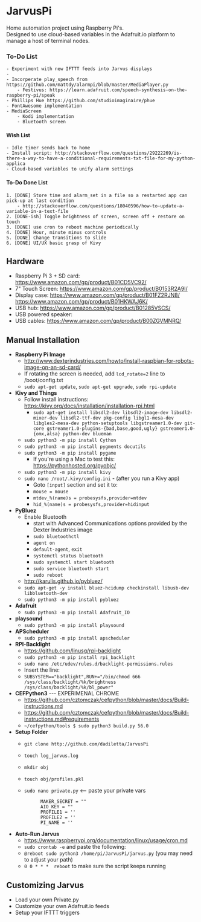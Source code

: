 # JarvusPi

Home automation project using Raspberry Pi's.  
Designed to use cloud-based variables in the Adafruit.io platform to manage a host of terminal nodes.

### To-Do List
    - Experiment with new IFTTT feeds into Jarvus displays
    - 
    - Incorperate play_speech from https://github.com/mattdy/alarmpi/blob/master/MediaPlayer.py 
        - Festivus: https://learn.adafruit.com/speech-synthesis-on-the-raspberry-pi/speak
    - Phillips Hue https://github.com/studioimaginaire/phue
    - FontAwesome implementation
    - MediaScreen
        - Kodi implementation
        - Bluetooth screen
    
#### Wish List
    - Idle timer sends back to home
    - Install script: http://stackoverflow.com/questions/29222269/is-there-a-way-to-have-a-conditional-requirements-txt-file-for-my-python-applica
    - Cloud-based variables to unify alarm settings
    
#### To-Do Done List
    1. [DONE] Store time and alarm_set in a file so a restarted app can pick-up at last condition
        - http://stackoverflow.com/questions/18040596/how-to-update-a-variable-in-a-text-file
    2. [DONE-ish] Toggle brightness of screen, screen off + restore on touch
    3. [DONE] use cron to reboot machine periodically
    4. [DONE] Hour, minute minus controls
    5. [DONE] Change transitions to slide
    6. [DONE] UI/UX basic grasp of Kivy 

## Hardware

- Raspberry Pi 3 + SD card: https://www.amazon.com/gp/product/B01CD5VC92/
- 7" Touch Screen: https://www.amazon.com/gp/product/B0153R2A9I/
- Display case: https://www.amazon.com/gp/product/B01FZ2RJN8/
                https://www.amazon.com/gp/product/B01HKWAJ6K/
- USB hub: https://www.amazon.com/gp/product/B01285VSCS/
- USB powered speaker: 
- USB cables: https://www.amazon.com/gp/product/B00ZGVMNRQ/


## Manual Installation

- **Raspberry Pi Image**
    - http://www.dexterindustries.com/howto/install-raspbian-for-robots-image-on-an-sd-card/
    - If rotating the screen is needed, add `lcd_rotate=2` line to /boot/config.txt
    - `sudo apt-get update`, `sudo apt-get upgrade`, `sudo rpi-update`
- **Kivy and Things**
    - Follow install instructions: https://kivy.org/docs/installation/installation-rpi.html
        - `sudo apt-get install libsdl2-dev libsdl2-image-dev libsdl2-mixer-dev libsdl2-ttf-dev pkg-config libgl1-mesa-dev libgles2-mesa-dev python-setuptools libgstreamer1.0-dev git-core gstreamer1.0-plugins-{bad,base,good,ugly} gstreamer1.0-{omx,alsa} python-dev blueman`
    - `sudo python3 -m pip install Cython`
    - `sudo python3 -m pip install pygments docutils`
    - `sudo python3 -m pip install pygame`
        - If you're using a Mac to test this: https://pythonhosted.org/pyobjc/
    - `sudo python3 -m pip install kivy`
    - `sudo nano /root/.kivy/config.ini` - (after you run a Kivy app)
        - Goto `[input]` section and set it to:
        - `mouse = mouse`
        - `mtdev_%(name)s = probesysfs,provider=mtdev`
        - `hid_%(name)s = probesysfs,provider=hidinput`
- **PyBluez**
    - Enable Bluetooth 
        - start with Advanced Communications options provided by the Dexter Industries image
        - `sudo bluetoothctl`
        - `agent on`
        - `default-agent`, `exit`
        - `systemctl status bluetooth`
        - `sudo systemctl start bluetooth`
        - `sudo service bluetooth start`
        - `sudo reboot`
    - http://karulis.github.io/pybluez/
    - `sudo apt-get -y install bluez-hcidump checkinstall libusb-dev libbluetooth-dev`
    - `sudo python3 -m pip install pybluez`
- **Adafruit**
    - `sudo python3 -m pip install Adafruit_IO`
- **playsound**
    - `sudo python3 -m pip install playsound`
- **APScheduler**
    - `sudo python3 -m pip install apscheduler`
- **RPI-Backlight**
    - https://github.com/linusg/rpi-backlight
    - `sudo python3 -m pip install rpi_backlight`
    - `sudo nano /etc/udev/rules.d/backlight-permissions.rules`
    - Insert the line: 
    - `SUBSYSTEM=="backlight",RUN+="/bin/chmod 666 /sys/class/backlight/%k/brightness /sys/class/backlight/%k/bl_power"`
- **CEFPython3**  --- EXPERIMENAL CHROME 
    - https://github.com/cztomczak/cefpython/blob/master/docs/Build-instructions.md
    - https://github.com/cztomczak/cefpython/blob/master/docs/Build-instructions.md#requirements
    - `~/cefpython/tools $ sudo python3 build.py 56.0`
- **Setup Folder**
    - `git clone http://github.com/dadiletta/JarvusPi`
    - `touch log_jarvus.log`
    - `mkdir obj`
    - `touch obj/profiles.pkl`
    - `sudo nano private.py`  <-- paste your private vars
        
                MAKER_SECRET = ""
                AIO_KEY = ""
                PROFILE1 = ''
                PROFILE2 = ''
                PI_NAME = ''

- **Auto-Run Jarvus**
    - https://www.raspberrypi.org/documentation/linux/usage/cron.md
    - `sudo crontab -e` and paste the following:
    - `@reboot sudo python3 /home/pi/JarvusPi/jarvus.py` (you may need to adjust your path)
    - `0 0 * * *  reboot` to make sure the script keeps running

## Customizing Jarvus

   - Load your own Private.py
   - Customize your own Adafruit.io feeds
   - Setup your IFTTT triggers